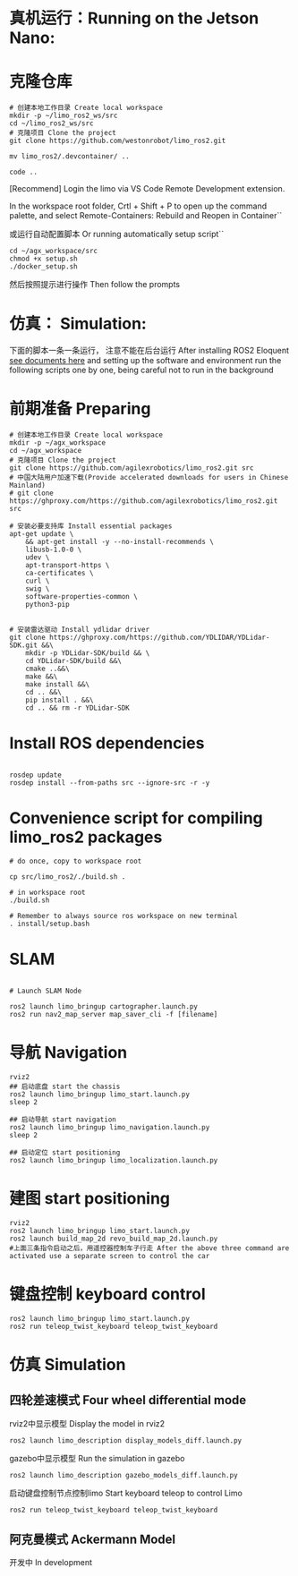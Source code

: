 # 真机运行：Running on the Jetson Nano:
# 克隆仓库
```shell
# 创建本地工作目录 Create local workspace
mkdir -p ~/limo_ros2_ws/src
cd ~/limo_ros2_ws/src
# 克隆项目 Clone the project
git clone https://github.com/westonrobot/limo_ros2.git

mv limo_ros2/.devcontainer/ ..

code ..
```
[Recommend] Login the limo via VS Code Remote Development extension. 

In the workspace root folder, Crtl + Shift + P to open up the command palette, and select Remote-Containers: Rebuild and Reopen in Container``

或运行自动配置脚本 Or running automatically setup script``

```shell
cd ~/agx_workspace/src
chmod +x setup.sh
./docker_setup.sh
```
然后按照提示进行操作 Then follow the prompts

# 仿真： Simulation:
下面的脚本一条一条运行， 注意不能在后台运行  After installing ROS2 Eloquent [see documents here](docs/README.md) and setting up the software and environment run the following scripts one by one, being careful not to run in the background

# 前期准备 Preparing
```shell
# 创建本地工作目录 Create local workspace
mkdir -p ~/agx_workspace
cd ~/agx_workspace
# 克隆项目 Clone the project
git clone https://github.com/agilexrobotics/limo_ros2.git src
# 中国大陆用户加速下载(Provide accelerated downloads for users in Chinese Mainland) 
# git clone https://ghproxy.com/https://github.com/agilexrobotics/limo_ros2.git src

# 安装必要支持库 Install essential packages
apt-get update \
    && apt-get install -y --no-install-recommends \	
    libusb-1.0-0 \
    udev \
    apt-transport-https \
    ca-certificates \
    curl \
    swig \
    software-properties-common \
    python3-pip


# 安装雷达驱动 Install ydlidar driver
git clone https://ghproxy.com/https://github.com/YDLIDAR/YDLidar-SDK.git &&\
    mkdir -p YDLidar-SDK/build && \
    cd YDLidar-SDK/build &&\
    cmake ..&&\
    make &&\
    make install &&\
    cd .. &&\
    pip install . &&\
    cd .. && rm -r YDLidar-SDK 

```

# Install ROS dependencies
```shell

rosdep update
rosdep install --from-paths src --ignore-src -r -y

```

# Convenience script for compiling limo_ros2 packages
```
# do once, copy to workspace root

cp src/limo_ros2/./build.sh . 

# in workspace root
./build.sh

# Remember to always source ros workspace on new terminal
. install/setup.bash

```

# SLAM

```

# Launch SLAM Node

ros2 launch limo_bringup cartographer.launch.py
ros2 run nav2_map_server map_saver_cli -f [filename]

```


# 导航 Navigation

```shell
rviz2
## 启动底盘 start the chassis
ros2 launch limo_bringup limo_start.launch.py
sleep 2

## 启动导航 start navigation
ros2 launch limo_bringup limo_navigation.launch.py
sleep 2

## 启动定位 start positioning
ros2 launch limo_bringup limo_localization.launch.py
```

# 建图 start positioning

```shell
rviz2
ros2 launch limo_bringup limo_start.launch.py
ros2 launch build_map_2d revo_build_map_2d.launch.py
#上面三条指令启动之后，用遥控器控制车子行走 After the above three command are activated use a separate screen to control the car
```


# 键盘控制 keyboard control

```shell
ros2 launch limo_bringup limo_start.launch.py
ros2 run teleop_twist_keyboard teleop_twist_keyboard
```

# 仿真 Simulation

## 四轮差速模式  Four wheel differential mode

rviz2中显示模型  Display the model in rviz2

```
ros2 launch limo_description display_models_diff.launch.py 
```

gazebo中显示模型 Run the simulation in gazebo

```
ros2 launch limo_description gazebo_models_diff.launch.py 
```

启动键盘控制节点控制limo Start keyboard teleop to control Limo

```
ros2 run teleop_twist_keyboard teleop_twist_keyboard
```

## 阿克曼模式  Ackermann Model

开发中  In development






